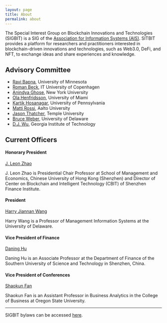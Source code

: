 ```yaml
---
layout: page
title: About
permalink: about
---
```


The Special Interest Group on Blockchain Innovations and Technologies (SIGBIT) is a SIG of the [Association for Information Systems (AIS)](https://aisnet.org). SITBIT provides a platform for researchers and practitioners interested in blockchain-driven innovations and technologies, such as Web3.0, DeFi, and NFT, to exchange ideas and share experiences and knowledge.


## Advisory Committee

- [Ravi Bapna](https://carlsonschool.umn.edu/faculty/ravi-bapna), University of Minnesota
- [Roman Beck](https://pure.itu.dk/portal/en/persons/roman-beck), IT University of Copenhagen
- [Anindya Ghose](https://www.stern.nyu.edu/faculty/bio/anindya-ghose), New York University
- [Ola Henfridsson](https://people.miami.edu/profile/e9b054ee3e93764aff4aa4985808b60c), University of Miami
- [Kartik Hosanagar](https://oid.wharton.upenn.edu/profile/kartikh/), University of Pennsylvania
- [Matti Rossi](https://people.aalto.fi/matti.rossi), Aalto University
- [Jason Thatcher](https://www.fox.temple.edu/about-fox/directory/jason-thatcher/), Temple University
- [Bruce Weber](https://www.udel.edu/faculty-staff/experts/bruce-weber/), University of Delaware
- [D.J. Wu](https://www.scheller.gatech.edu/directory/faculty/wu/index.html), Georgia Institute of Technology


## Current Officers

#### Honorary President

[J. Leon Zhao](https://myweb.cuhk.edu.cn/leonzhao)

J. Leon Zhao is Presidential Chair Professor at School of Management and Economics, Chinese University of Hong Kong (Shenzhen) and Director of Center on Blockchain and Intelligent Technology (CBIT) of Shenzhen Finance Institute. 

#### President

[Harry Jiannan Wang](https://harrywang.me/)

Harry Wang is a Professor of Management Information Systems at the University of Delaware.

#### Vice President of Finance

[Daning Hu](https://sustchud.github.io/)

Daning Hu is an Associate Professor at the Department of Finance of the Southern University of Science and Technology in Shenzhen, China. 

#### Vice President of Conferences

[Shaokun Fan](https://business.oregonstate.edu/users/shaokun-fan)

Shaokun Fan is an Assistant Professor in Business Analytics in the College of Business at Oregon State University.

---

SIGBIT bylaws can be accessed [here](/bylaws).
